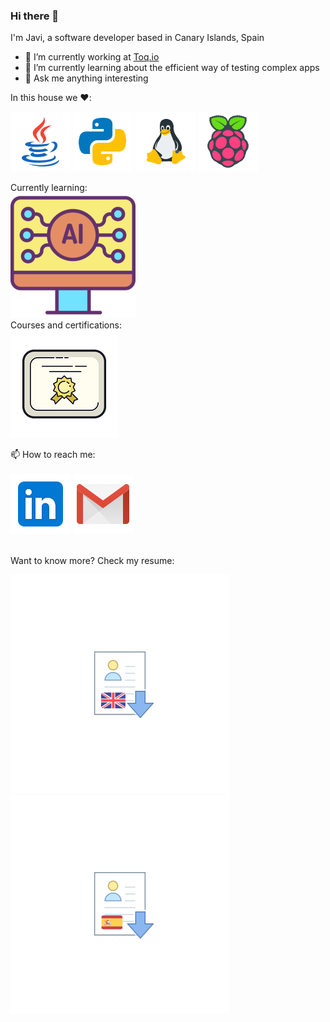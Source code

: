 ### Hi there 👋

I'm Javi, a software developer based in Canary Islands, Spain

- 🔭 I’m currently working at [Toq.io](https://www.linkedin.com/company/toqiofintech/)
- 🌱 I’m currently learning about the efficient way of testing complex apps
- 💬 Ask me anything interesting

In this house we :heart::<br>

![Java Badge](
https://github.com/spicymojo/spicymojo/blob/main/files/icons/java.png)
![Python Badge](
https://github.com/spicymojo/spicymojo/blob/main/files/icons/python.png)
![Linux Badge](
https://github.com/spicymojo/spicymojo/blob/main/files/icons/linux.png)
![Raspberry Badge](
https://github.com/spicymojo/spicymojo/blob/main/files/icons/raspberry-pi.png)

Currently learning:<br>
![AI Badge](
https://github.com/spicymojo/spicymojo/blob/main/files/icons/ai.png)
<br>
Courses and certifications:<br>
[![Certification Badge](https://github.com/spicymojo/spicymojo/blob/main/files/icons/certificate.png)](https://github.com/spicymojo/course_certificates)
<br>

📫 How to reach me:<br><br>
[![Linkedin Badge](https://github.com/spicymojo/spicymojo/blob/main/files/icons/linkedin.png)](https://linkedin.com/in/javiersantanagodoy)
[![Gmail Badge](https://github.com/spicymojo/spicymojo/blob/main/files/icons/gmail.png)](mailto:javiersantanagodoy@gmail.com)

<br>
Want to know more? Check my resume:<br>

[![English resume](https://github.com/spicymojo/spicymojo/blob/main/files/icons/download_resume_eng.png)](https://github.com/spicymojo/spicymojo/blob/main/files/documents/CV_Javier_Santana_Godoy_ENG.pdf)
[![Spanish resume](https://github.com/spicymojo/spicymojo/blob/main/files/icons/download_resume_esp.png)](https://github.com/spicymojo/spicymojo/blob/main/files/documents/CV_Javier_Santana_Godoy_ESP.pdf)
